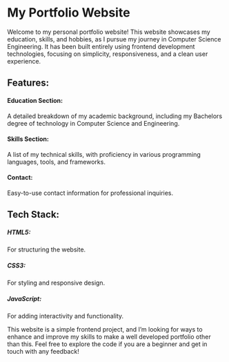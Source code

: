 # My Portfolio Website
Welcome to my personal portfolio website! This website showcases my education, skills, and hobbies, as I pursue my journey in Computer Science Engineering. It has been built entirely using frontend development technologies, focusing on simplicity, responsiveness, and a clean user experience.

## Features:

#### Education Section: 
A detailed breakdown of my academic background, including my Bachelors degree of technology in Computer Science and Engineering.

#### Skills Section: 
A list of my technical skills, with proficiency in various programming languages, tools, and frameworks.

#### Contact: 
Easy-to-use contact information for professional inquiries.

## Tech Stack:
##### HTML5: 
For structuring the website.
##### CSS3: 
For styling and responsive design.
##### JavaScript: 
For adding interactivity and functionality.

This website is a simple frontend project, and I’m looking for ways to enhance and improve my skills to make a well developed portfolio other than this. 
Feel free to explore the code if you are a beginner and get in touch with any feedback!
